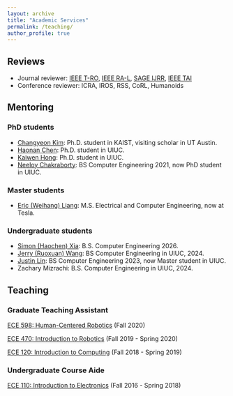 ```yaml
---
layout: archive
title: "Academic Services"
permalink: /teaching/
author_profile: true
---
```

## Reviews
- Journal reviewer: [IEEE T-RO](https://www.ieee-ras.org/publications/t-ro), [IEEE RA-L](https://www.ieee-ras.org/publications/ra-l), [SAGE IJRR](https://journals.sagepub.com/home/ijr), [IEEE TAI](https://cis.ieee.org/publications/ieee-transactions-on-artificial-intelligence)
- Conference reviewer: ICRA, IROS, RSS, CoRL, Humanoids  

## Mentoring

### PhD students
- [Changyeon Kim](https://changyeon.page/): Ph.D. student in KAIST, visiting scholar in UT Austin.
- [Haonan Chen](https://scholar.google.com/citations?user=SomOgNIAAAAJ&hl=en): Ph.D. student in UIUC.
- [Kaiwen Hong](https://scholar.google.com/citations?user=pwvOhvUAAAAJ&hl=en): Ph.D. student in UIUC.
- [Neeloy Chakraborty](https://theneeloy.github.io/): BS Computer Engineering 2021, now PhD student in UIUC.

### Master students
- [Eric (Weihang) Liang](https://www.linkedin.com/in/weihang-eric-liang-5147a014a/): M.S. Electrical and Computer Engineering, now at Tesla.

### Undergraduate students
- [Simon (Haochen) Xia](https://www.linkedin.com/in/haochen-xia-614bb0251/): B.S. Computer Engineering 2026.
- [Jerry (Ruoxuan) Wang](https://www.linkedin.com/in/runxuan-wang/): BS Computer Engineering in UIUC, 2024.         
- [Justin Lin](https://www.linkedin.com/in/justin-lin-3748631b6/): BS Computer Engineering 2023, now Master student in UIUC.
- Zachary Mizrachi: B.S. Computer Engineering in UIUC, 2024.

## Teaching
### Graduate Teaching Assistant
[ECE 598: Human-Centered Robotics](https://publish.illinois.edu/ece598-hcr/) (Fall 2020)

[ECE 470: Introduction to Robotics](https://publish.illinois.edu/ece470-intro-robotics/) (Fall 2019 - Spring 2020)

[ECE 120: Introduction to Computing](https://wiki.illinois.edu//wiki/display/ece120/Home) (Fall 2018 - Spring 2019)

### Undergraduate Course Aide
[ECE 110: Introduction to Electronics](https://courses.engr.illinois.edu/ece110/) (Fall 2016 - Spring 2018)

